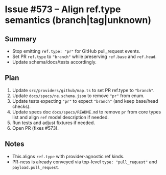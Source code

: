 # Issue #573 – Align ref.type semantics (branch|tag|unknown)

## Summary

- Stop emitting `ref.type: "pr"` for GitHub pull_request events.
- Set PR `ref.type` to `"branch"` while preserving `ref.base` and `ref.head`.
- Update schema/docs/tests accordingly.

## Plan

1. Update `src/providers/github/map.ts` to set PR ref.type to `"branch"`.
2. Update `docs/specs/ne.schema.json` to remove `"pr"` from enum.
3. Update tests expecting `"pr"` to expect `"branch"` (and keep base/head checks).
4. Update specs doc `docs/specs/README.md` to remove `pr` from core types list and align `ref` model description if needed.
5. Run tests and adjust fixtures if needed.
6. Open PR (fixes #573).

## Notes

- This aligns `ref.type` with provider-agnostic ref kinds.
- PR-ness is already conveyed via top-level `type: "pull_request"` and `payload.pull_request`.
